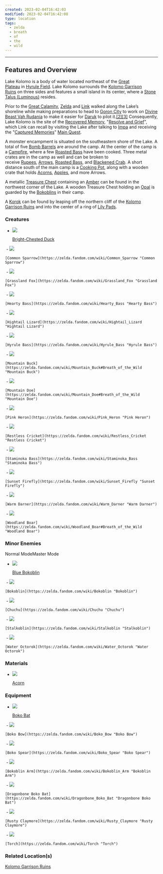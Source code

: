 ```yaml
---
created: 2023-02-04T16:42:03
modified: 2023-02-04T16:42:08
type: location
tags:
  - zelda
  - breath
  - of
  - the
  - wild
---
```

___

## Features and Overview
Lake Kolomo is a body of water located northeast of the [Great Plateau](https://zelda.fandom.com/wiki/Great_Plateau "Great Plateau") in [Hyrule Field](https://zelda.fandom.com/wiki/Hyrule_Field "Hyrule Field"). Lake Kolomo surrounds the [Kolomo Garrison Ruins](https://zelda.fandom.com/wiki/Kolomo_Garrison_Ruins "Kolomo Garrison Ruins") on three sides and features a small island in its center, where a [Stone Talus (Luminous)](https://zelda.fandom.com/wiki/Stone_Talus_(Luminous) "Stone Talus (Luminous)") resides.

Prior to the [Great Calamity](https://zelda.fandom.com/wiki/Great_Calamity "Great Calamity"), [Zelda](https://zelda.fandom.com/wiki/Princess_Zelda "Princess Zelda") and [Link](https://zelda.fandom.com/wiki/Link "Link") walked along the Lake’s shoreline while making preparations to head to [Goron City](https://zelda.fandom.com/wiki/Goron_City "Goron City") to work on [Divine Beast Vah Rudania](https://zelda.fandom.com/wiki/Divine_Beast_Vah_Rudania#Breath_of_the_Wild "Divine Beast Vah Rudania") to make it easier for [Daruk](https://zelda.fandom.com/wiki/Daruk "Daruk") to pilot it.[[2]](https://zelda.fandom.com/wiki/Lake_Kolomo?so=search#cite_note-2)[[3]](https://zelda.fandom.com/wiki/Lake_Kolomo?so=search#cite_note-3) Consequently, Lake Kolomo is the site of the [Recovered Memory](https://zelda.fandom.com/wiki/Recovered_Memory "Recovered Memory"), "[Resolve and Grief](https://zelda.fandom.com/wiki/Resolve_and_Grief "Resolve and Grief")", which Link can recall by visiting the Lake after talking to [Impa](https://zelda.fandom.com/wiki/Impa "Impa") and receiving the "[Captured Memories](https://zelda.fandom.com/wiki/Captured_Memories "Captured Memories")" [Main Quest](https://zelda.fandom.com/wiki/Main_Quest "Main Quest").

A monster encampment is situated on the southeastern shore of the Lake. A total of five [Bomb Barrels](https://zelda.fandom.com/wiki/Bomb_Barrel "Bomb Barrel") are around the camp. At the center of the camp is a [Campfire](https://zelda.fandom.com/wiki/Campfire "Campfire"), where a few [Roasted Bass](https://zelda.fandom.com/wiki/Roasted_Bass "Roasted Bass") have been cooked. Three metal crates are in the camp as well and can be broken to receive [Rupees](https://zelda.fandom.com/wiki/Rupee "Rupee"), [Arrows](https://zelda.fandom.com/wiki/Arrow "Arrow"), [Roasted Bass](https://zelda.fandom.com/wiki/Roasted_Bass "Roasted Bass"), and [Blackened Crab](https://zelda.fandom.com/wiki/Blackened_Crab "Blackened Crab"). A short distance south of the main camp is a [Cooking Pot](https://zelda.fandom.com/wiki/Cooking_Pot "Cooking Pot"), along with a wooden crate that holds [Acorns](https://zelda.fandom.com/wiki/Acorn "Acorn"), [Apples](https://zelda.fandom.com/wiki/Apple "Apple"), and more Arrows.

A metallic [Treasure Chest](https://zelda.fandom.com/wiki/Treasure_Chest "Treasure Chest") containing an [Amber](https://zelda.fandom.com/wiki/Amber "Amber") can be found in the northwest corner of the Lake. A wooden Treasure Chest holding an [Opal](https://zelda.fandom.com/wiki/Opal "Opal") is guarded by the [Bokoblins](https://zelda.fandom.com/wiki/Bokoblin "Bokoblin") in their camp.

A [Korok](https://zelda.fandom.com/wiki/Korok "Korok") can be found by leaping off the northern cliff of the [Kolomo Garrison Ruins](https://zelda.fandom.com/wiki/Kolomo_Garrison_Ruins "Kolomo Garrison Ruins") and into the center of a ring of [Lily Pads](https://zelda.fandom.com/wiki/Lily_Pad "Lily Pad").

### Creatures

-   [![](https://static.wikia.nocookie.net/zelda_gamepedia_en/images/f/f2/BotW_Bright-Chested_Duck_Model.png/revision/latest/scale-to-width-down/94?cb=20220131190833&format=original)](https://static.wikia.nocookie.net/zelda_gamepedia_en/images/f/f2/BotW_Bright-Chested_Duck_Model.png/revision/latest?cb=20220131190833)
    
    [Bright-Chested Duck](https://zelda.fandom.com/wiki/Bright-Chested_Duck "Bright-Chested Duck")
    
 -   [![](https://static.wikia.nocookie.net/zelda_gamepedia_en/images/0/09/BotW_Common_Sparrow_Model.png/revision/latest?cb=20201102221842&format=original)](https://static.wikia.nocookie.net/zelda_gamepedia_en/images/0/09/BotW_Common_Sparrow_Model.png/revision/latest?cb=20201102221842)
    
    [Common Sparrow](https://zelda.fandom.com/wiki/Common_Sparrow "Common Sparrow")
    
 -   [![](https://static.wikia.nocookie.net/zelda_gamepedia_en/images/c/cb/BotW_Grassland_Fox_Model.png/revision/latest/scale-to-width-down/120?cb=20210317071613&format=original)](https://static.wikia.nocookie.net/zelda_gamepedia_en/images/c/cb/BotW_Grassland_Fox_Model.png/revision/latest?cb=20210317071613)
    
    [Grassland Fox](https://zelda.fandom.com/wiki/Grassland_Fox "Grassland Fox")
    
 -   [![](https://static.wikia.nocookie.net/zelda_gamepedia_en/images/1/13/BotW_Hearty_Bass_Model.png/revision/latest/scale-to-width-down/120?cb=20180426020627&format=original)](https://static.wikia.nocookie.net/zelda_gamepedia_en/images/1/13/BotW_Hearty_Bass_Model.png/revision/latest?cb=20180426020627)
    
    [Hearty Bass](https://zelda.fandom.com/wiki/Hearty_Bass "Hearty Bass")
    
 -   [![](https://static.wikia.nocookie.net/zelda_gamepedia_en/images/a/a5/BotW_Hightail_Lizard_Model.png/revision/latest/scale-to-width-down/120?cb=20180426021151&format=original)](https://static.wikia.nocookie.net/zelda_gamepedia_en/images/a/a5/BotW_Hightail_Lizard_Model.png/revision/latest?cb=20180426021151)
    
    [Hightail Lizard](https://zelda.fandom.com/wiki/Hightail_Lizard "Hightail Lizard")
    
 -   [![](https://static.wikia.nocookie.net/zelda_gamepedia_en/images/7/73/BotW_Hyrule_Bass_Model.png/revision/latest/scale-to-width-down/120?cb=20180426021621&format=original)](https://static.wikia.nocookie.net/zelda_gamepedia_en/images/7/73/BotW_Hyrule_Bass_Model.png/revision/latest?cb=20180426021621)
    
    [Hyrule Bass](https://zelda.fandom.com/wiki/Hyrule_Bass "Hyrule Bass")
    
 -   [![](https://static.wikia.nocookie.net/zelda_gamepedia_en/images/b/ba/BotW_Mountain_Buck_Model.png/revision/latest/scale-to-width-down/76?cb=20200803040049&format=original)](https://static.wikia.nocookie.net/zelda_gamepedia_en/images/b/ba/BotW_Mountain_Buck_Model.png/revision/latest?cb=20200803040049)
    
    [Mountain Buck](https://zelda.fandom.com/wiki/Mountain_Buck#Breath_of_the_Wild "Mountain Buck")
    
 -   [![](https://static.wikia.nocookie.net/zelda_gamepedia_en/images/d/db/BotW_Mountain_Doe_Model.png/revision/latest/scale-to-width-down/120?cb=20160626100554&format=original)](https://static.wikia.nocookie.net/zelda_gamepedia_en/images/d/db/BotW_Mountain_Doe_Model.png/revision/latest?cb=20160626100554)
    
    [Mountain Doe](https://zelda.fandom.com/wiki/Mountain_Doe#Breath_of_the_Wild "Mountain Doe")
    
 -   [![](https://static.wikia.nocookie.net/zelda_gamepedia_en/images/e/eb/BotW_Pink_Heron_Model.png/revision/latest/scale-to-width-down/76?cb=20200803041016&format=original)](https://static.wikia.nocookie.net/zelda_gamepedia_en/images/e/eb/BotW_Pink_Heron_Model.png/revision/latest?cb=20200803041016)
    
    [Pink Heron](https://zelda.fandom.com/wiki/Pink_Heron "Pink Heron")
    
 -   [![](https://static.wikia.nocookie.net/zelda_gamepedia_en/images/5/5a/BotW_Restless_Cricket_Model.png/revision/latest/scale-to-width-down/120?cb=20180426023628&format=original)](https://static.wikia.nocookie.net/zelda_gamepedia_en/images/5/5a/BotW_Restless_Cricket_Model.png/revision/latest?cb=20180426023628)
    
    [Restless Cricket](https://zelda.fandom.com/wiki/Restless_Cricket "Restless Cricket")
    
 -   [![](https://static.wikia.nocookie.net/zelda_gamepedia_en/images/b/bd/BotW_Staminoka_Bass_Model.png/revision/latest/scale-to-width-down/120?cb=20180426024509&format=original)](https://static.wikia.nocookie.net/zelda_gamepedia_en/images/b/bd/BotW_Staminoka_Bass_Model.png/revision/latest?cb=20180426024509)
    
    [Staminoka Bass](https://zelda.fandom.com/wiki/Staminoka_Bass "Staminoka Bass")
    
 -   [![](https://static.wikia.nocookie.net/zelda_gamepedia_en/images/a/a9/BotW_Sunset_Firefly_Model.png/revision/latest/scale-to-width-down/120?cb=20220811015939&format=original)](https://static.wikia.nocookie.net/zelda_gamepedia_en/images/a/a9/BotW_Sunset_Firefly_Model.png/revision/latest?cb=20220811015939)
    
    [Sunset Firefly](https://zelda.fandom.com/wiki/Sunset_Firefly "Sunset Firefly")
    
 -   [![](https://static.wikia.nocookie.net/zelda_gamepedia_en/images/4/43/BotW_Warm_Darner_Model.png/revision/latest/scale-to-width-down/120?cb=20220811012740&format=original)](https://static.wikia.nocookie.net/zelda_gamepedia_en/images/4/43/BotW_Warm_Darner_Model.png/revision/latest?cb=20220811012740)
    
    [Warm Darner](https://zelda.fandom.com/wiki/Warm_Darner "Warm Darner")
    
 -   [![](https://static.wikia.nocookie.net/zelda_gamepedia_en/images/8/81/BotW_Woodland_Boar_Model.png/revision/latest/scale-to-width-down/120?cb=20200803043531&format=original)](https://static.wikia.nocookie.net/zelda_gamepedia_en/images/8/81/BotW_Woodland_Boar_Model.png/revision/latest?cb=20200803043531)
    
    [Woodland Boar](https://zelda.fandom.com/wiki/Woodland_Boar#Breath_of_the_Wild "Woodland Boar")
    

### Minor Enemies

Normal ModeMaster Mode

-   [![](https://static.wikia.nocookie.net/zelda_gamepedia_en/images/d/d7/BotW_Blue_Bokoblin_Model.png/revision/latest/scale-to-width-down/120?cb=20180101073631&format=original)](https://static.wikia.nocookie.net/zelda_gamepedia_en/images/d/d7/BotW_Blue_Bokoblin_Model.png/revision/latest?cb=20180101073631)
    
    [Blue Bokoblin](https://zelda.fandom.com/wiki/Blue_Bokoblin "Blue Bokoblin")
    
 -   [![](https://static.wikia.nocookie.net/zelda_gamepedia_en/images/c/c5/BotW_Bokoblin_Model.png/revision/latest/scale-to-width-down/120?cb=20180101072019&format=original)](https://static.wikia.nocookie.net/zelda_gamepedia_en/images/c/c5/BotW_Bokoblin_Model.png/revision/latest?cb=20180101072019)
    
    [Bokoblin](https://zelda.fandom.com/wiki/Bokoblin "Bokoblin")
    
 -   [![](https://static.wikia.nocookie.net/zelda_gamepedia_en/images/7/79/BotW_Chuchu_Model.png/revision/latest/scale-to-width-down/120?cb=20180111120620&format=original)](https://static.wikia.nocookie.net/zelda_gamepedia_en/images/7/79/BotW_Chuchu_Model.png/revision/latest?cb=20180111120620)
    
    [Chuchu](https://zelda.fandom.com/wiki/Chuchu "Chuchu")
    
 -   [![](https://static.wikia.nocookie.net/zelda_gamepedia_en/images/7/7b/BotW_Stalkoblin_Model.png/revision/latest/scale-to-width-down/120?cb=20171226234501&format=original)](https://static.wikia.nocookie.net/zelda_gamepedia_en/images/7/7b/BotW_Stalkoblin_Model.png/revision/latest?cb=20171226234501)
    
    [Stalkoblin](https://zelda.fandom.com/wiki/Stalkoblin "Stalkoblin")
    
 -   [![](https://static.wikia.nocookie.net/zelda_gamepedia_en/images/f/fb/BotW_Water_Octorok_Model.png/revision/latest/scale-to-width-down/61?cb=20180104004507&format=original)](https://static.wikia.nocookie.net/zelda_gamepedia_en/images/f/fb/BotW_Water_Octorok_Model.png/revision/latest?cb=20180104004507)
    
    [Water Octorok](https://zelda.fandom.com/wiki/Water_Octorok "Water Octorok")
    

### Materials

-   [![](https://static.wikia.nocookie.net/zelda_gamepedia_en/images/0/01/BotW_Acorn_Model.png/revision/latest/scale-to-width-down/93?cb=20181008230222&format=original)](https://static.wikia.nocookie.net/zelda_gamepedia_en/images/0/01/BotW_Acorn_Model.png/revision/latest?cb=20181008230222)
    
    [Acorn](https://zelda.fandom.com/wiki/Acorn "Acorn")
    

### Equipment

-   [![](https://static.wikia.nocookie.net/zelda_gamepedia_en/images/b/bc/BotW_Boko_Bat_Model.png/revision/latest/scale-to-width-down/67?cb=20201107185302&format=original)](https://static.wikia.nocookie.net/zelda_gamepedia_en/images/b/bc/BotW_Boko_Bat_Model.png/revision/latest?cb=20201107185302)
    
    [Boko Bat](https://zelda.fandom.com/wiki/Boko_Bat "Boko Bat")
    
 -   [![](https://static.wikia.nocookie.net/zelda_gamepedia_en/images/9/93/BotW_Boko_Bow_Model.png/revision/latest/scale-to-width-down/120?cb=20180928232226&format=original)](https://static.wikia.nocookie.net/zelda_gamepedia_en/images/9/93/BotW_Boko_Bow_Model.png/revision/latest?cb=20180928232226)
    
    [Boko Bow](https://zelda.fandom.com/wiki/Boko_Bow "Boko Bow")
    
 -   [![](https://static.wikia.nocookie.net/zelda_gamepedia_en/images/1/11/BotW_Boko_Spear_Model.png/revision/latest/scale-to-width-down/120?cb=20180926232756&format=original)](https://static.wikia.nocookie.net/zelda_gamepedia_en/images/1/11/BotW_Boko_Spear_Model.png/revision/latest?cb=20180926232756)
    
    [Boko Spear](https://zelda.fandom.com/wiki/Boko_Spear "Boko Spear")
    
 -   [![](https://static.wikia.nocookie.net/zelda_gamepedia_en/images/e/e7/BotW_Bokoblin_Arm_Model.png/revision/latest/scale-to-width-down/120?cb=20211208082116&format=original)](https://static.wikia.nocookie.net/zelda_gamepedia_en/images/e/e7/BotW_Bokoblin_Arm_Model.png/revision/latest?cb=20211208082116)
    
    [Bokoblin Arm](https://zelda.fandom.com/wiki/Bokoblin_Arm "Bokoblin Arm")
    
 -   [![](https://static.wikia.nocookie.net/zelda_gamepedia_en/images/f/f2/BotW_Dragonbone_Boko_Bat_Model.png/revision/latest/scale-to-width-down/90?cb=20210310081800&format=original)](https://static.wikia.nocookie.net/zelda_gamepedia_en/images/f/f2/BotW_Dragonbone_Boko_Bat_Model.png/revision/latest?cb=20210310081800)
    
    [Dragonbone Boko Bat](https://zelda.fandom.com/wiki/Dragonbone_Boko_Bat "Dragonbone Boko Bat")
    
 -   [![](https://static.wikia.nocookie.net/zelda_gamepedia_en/images/1/1d/BotW_Rusty_Claymore_Model.png/revision/latest/scale-to-width-down/120?cb=20180927003851&format=original)](https://static.wikia.nocookie.net/zelda_gamepedia_en/images/1/1d/BotW_Rusty_Claymore_Model.png/revision/latest?cb=20180927003851)
    
    [Rusty Claymore](https://zelda.fandom.com/wiki/Rusty_Claymore "Rusty Claymore")
    
 -   [![](https://static.wikia.nocookie.net/zelda_gamepedia_en/images/9/9e/BotW_Torch_Model.png/revision/latest/scale-to-width-down/118?cb=20211107054528&format=original)](https://static.wikia.nocookie.net/zelda_gamepedia_en/images/9/9e/BotW_Torch_Model.png/revision/latest?cb=20211107054528)
    
    [Torch](https://zelda.fandom.com/wiki/Torch "Torch")

### Related Location(s)
[Kolomo Garrison Ruins](https://zelda.fandom.com/wiki/Kolomo_Garrison_Ruins "Kolomo Garrison Ruins")
